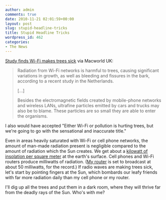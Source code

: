 ```yaml
---
author: admin
comments: true
date: 2010-11-21 02:01:59+00:00
layout: post
slug: stupid-headline-tricks
title: Stupid Headline Tricks
wordpress_id: 462
categories:
- The News
---
```


[Study finds Wi-Fi makes trees sick](http://www.macworld.co.uk/digitallifestyle/news/index.cfm?newsid=3249437) via Macworld UK:

> Radiation from Wi-Fi networks is harmful to trees, causing significant variations in growth, as well as bleeding and fissures in the bark, according to a recent study in the Netherlands.
>
> [...]
>
> Besides the electromagnetic fields created by mobile-phone networks and wireless LANs, ultrafine particles emitted by cars and trucks may also be to blame. These particles are so small they are able to enter the organisms.

I also would have accepted "Either Wi-Fi or pollution is hurting trees, but we're going to go with the sensational and inaccurate title."

Even in areas heavily saturated with Wi-Fi or cell phone networks, the amount of man-made radiation present is negligible compared to the amount of radiation which the Sun creates. We get about a [kilowatt of insolation per square meter](http://spacemath.gsfc.nasa.gov/weekly/Earth8.pdf) at the earth's surface. Cell phones and Wi-Fi routers produce milliwatts of radiation. ([My router](http://lifehacker.com/software/router/hack-attack-turn-your-60-router-into-a-600-router-178132.php) is set to broadcast at about 50 milliwatts, for the record.) If radio waves are making trees sick, let's start by pointing fingers at the Sun, which bombards our leafy friends with far more radiation daily than my cell phone or my router.

I'll dig up all the trees and put them in a dark room, where they will thrive far from the deadly rays of the Sun. Who's with me?
